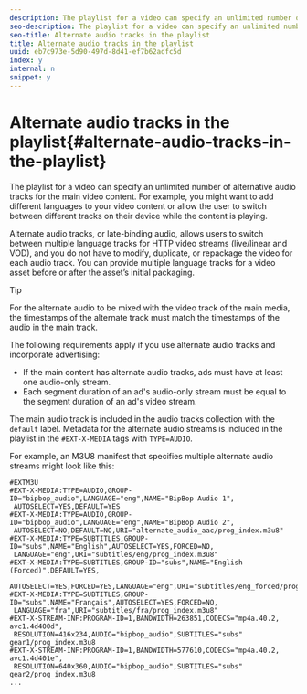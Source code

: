 ```yaml
---
description: The playlist for a video can specify an unlimited number of alternative audio tracks for the main video content. For example, you might want to add different languages to your video content or allow the user to switch between different tracks on their device while the content is playing.
seo-description: The playlist for a video can specify an unlimited number of alternative audio tracks for the main video content. For example, you might want to add different languages to your video content or allow the user to switch between different tracks on their device while the content is playing.
seo-title: Alternate audio tracks in the playlist
title: Alternate audio tracks in the playlist
uuid: eb7c973e-5d90-497d-8d41-ef7b62adfc5d
index: y
internal: n
snippet: y
---
```


# Alternate audio tracks in the playlist{#alternate-audio-tracks-in-the-playlist}

The playlist for a video can specify an unlimited number of alternative audio tracks for the main video content. For example, you might want to add different languages to your video content or allow the user to switch between different tracks on their device while the content is playing.

Alternate audio tracks, or late-binding audio, allows users to switch between multiple language tracks for HTTP video streams (live/linear and VOD), and you do not have to modify, duplicate, or repackage the video for each audio track. You can provide multiple language tracks for a video asset before or after the asset’s initial packaging.

>[!TIP]
>
>For the alternate audio to be mixed with the video track of the main media, the timestamps of the alternate track must match the timestamps of the audio in the main track.

The following requirements apply if you use alternate audio tracks and incorporate advertising:

* If the main content has alternate audio tracks, ads must have at least one audio-only stream. 
* Each segment duration of an ad's audio-only stream must be equal to the segment duration of an ad's video stream.

The main audio track is included in the audio tracks collection with the `default` label. Metadata for the alternate audio streams is included in the playlist in the `#EXT-X-MEDIA` tags with `TYPE=AUDIO`.

For example, an M3U8 manifest that specifies multiple alternate audio streams might look like this: 

```
#EXTM3U
#EXT-X-MEDIA:TYPE=AUDIO,GROUP-ID="bipbop_audio",LANGUAGE="eng",NAME="BipBop Audio 1",
 AUTOSELECT=YES,DEFAULT=YES
#EXT-X-MEDIA:TYPE=AUDIO,GROUP-ID="bipbop_audio",LANGUAGE="eng",NAME="BipBop Audio 2",
 AUTOSELECT=NO,DEFAULT=NO,URI="alternate_audio_aac/prog_index.m3u8"
#EXT-X-MEDIA:TYPE=SUBTITLES,GROUP-ID="subs",NAME="English",AUTOSELECT=YES,FORCED=NO,
 LANGUAGE="eng",URI="subtitles/eng/prog_index.m3u8"
#EXT-X-MEDIA:TYPE=SUBTITLES,GROUP-ID="subs",NAME="English (Forced)",DEFAULT=YES,
 AUTOSELECT=YES,FORCED=YES,LANGUAGE="eng",URI="subtitles/eng_forced/prog_index.m3u8"
#EXT-X-MEDIA:TYPE=SUBTITLES,GROUP-ID="subs",NAME="Français",AUTOSELECT=YES,FORCED=NO,
 LANGUAGE="fra",URI="subtitles/fra/prog_index.m3u8"
#EXT-X-STREAM-INF:PROGRAM-ID=1,BANDWIDTH=263851,CODECS="mp4a.40.2, avc1.4d400d",
 RESOLUTION=416x234,AUDIO="bipbop_audio",SUBTITLES="subs" 
gear1/prog_index.m3u8
#EXT-X-STREAM-INF:PROGRAM-ID=1,BANDWIDTH=577610,CODECS="mp4a.40.2, avc1.4d401e",
 RESOLUTION=640x360,AUDIO="bipbop_audio",SUBTITLES="subs"
gear2/prog_index.m3u8
...

```

